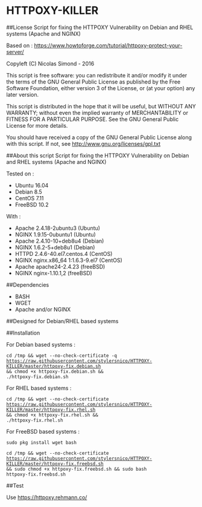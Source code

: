 HTTPOXY-KILLER
==============

##License
Script for fixing the HTTPOXY Vulnerability on Debian and RHEL systems (Apache and NGINX)

Based on : https://www.howtoforge.com/tutorial/httpoxy-protect-your-server/

Copyleft (C) Nicolas Simond - 2016

This script is free software: you can redistribute it and/or modify
it under the terms of the GNU General Public License as published by
the Free Software Foundation, either version 3 of the License, or
(at your option) any later version.

This script is distributed in the hope that it will be useful,
but WITHOUT ANY WARRANTY; without even the implied warranty of
MERCHANTABILITY or FITNESS FOR A PARTICULAR PURPOSE.  See the
GNU General Public License for more details.

You should have received a copy of the GNU General Public License
along with this script.  If not, see <http://www.gnu.org/licenses/gpl.txt>

##About this script
Script for fixing the HTTPOXY Vulnerability on Debian and RHEL systems (Apache and NGINX)

Tested on :

- Ubuntu 16.04
- Debian 8.5
- CentOS 7.11
- FreeBSD 10.2

With :

- Apache 2.4.18-2ubuntu3 (Ubuntu)
- NGINX 1.9.15-0ubuntu1 (Ubuntu)
- Apache 2.4.10-10+deb8u4 (Debian)
- NGINX 1.6.2-5+deb8u1 (Debian)
- HTTPD 2.4.6-40.el7.centos.4 (CentOS)
- NGINX nginx.x86_64 1:1.6.3-9.el7 (CentOS)
- Apache apache24-2.4.23 (freeBSD)
- NGINX nginx-1.10.1,2 (freeBSD)

##Dependencies

- BASH
- WGET
- Apache and/or NGINX

##Designed for
Debian/RHEL based systems

##Installation

For Debian based systems :

<code>cd /tmp && wget --no-check-certificate -q https://raw.githubusercontent.com/stylersnico/HTTPOXY-KILLER/master/httpoxy-fix.debian.sh && chmod +x httpoxy-fix.debian.sh && ./httpoxy-fix.debian.sh</code>


For RHEL based systems :

<code>cd /tmp && wget --no-check-certificate https://raw.githubusercontent.com/stylersnico/HTTPOXY-KILLER/master/httpoxy-fix.rhel.sh && chmod +x httpoxy-fix.rhel.sh && ./httpoxy-fix.rhel.sh</code>


For FreeBSD based systems :

<code>sudo pkg install wget bash</code>

<code>cd /tmp && wget --no-check-certificate https://raw.githubusercontent.com/stylersnico/HTTPOXY-KILLER/master/httpoxy-fix.freebsd.sh && sudo chmod +x httpoxy-fix.freebsd.sh && sudo bash httpoxy-fix.freebsd.sh</code>

##Test

Use https://httpoxy.rehmann.co/
